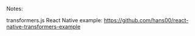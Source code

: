 
Notes:

transformers.js React Native example:
https://github.com/hans00/react-native-transformers-example

